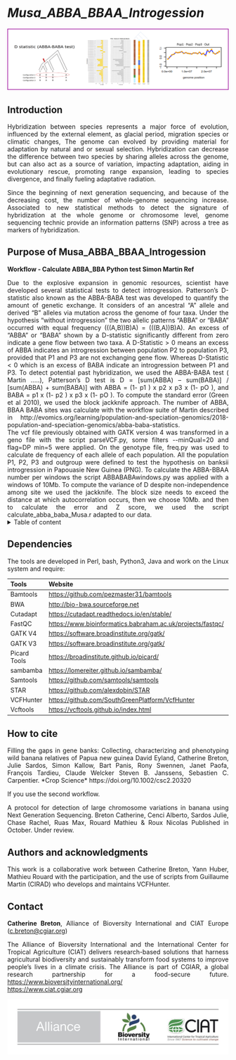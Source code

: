 # *Musa_ABBA_BBAA_Introgession*


![Banniere](images/ABBA_Test.png)


## Introduction

<div align="justify">
Hybridization between species represents a major force of evolution, influenced by the external element, as glacial period, migration species or climatic changes, The genome can evolved by providing material for adaptation by natural and or sexual selection. Hybridization can decrease the difference between two species by sharing alleles across the genome, but can also act as a source of variation, impacting adaptation, aiding in evolutionary rescue, promoting range expansion, leading to species divergence, and finally fueling adaptative radiation.  

Since the beginning of  next generation sequencing, and because of the decreasing cost,  the number of whole-genome sequencing increase. Associated to new statistical methods to detect the signature of hybridization at the whole genome or chromosome level, genome sequencing technic provide an information patterns (SNP) across a tree as markers of hybridization. 
<div>


Purpose of Musa_ABBA_BBAA_Introgession
--------------------------------------


**Workflow - Calculate ABBA_BBA Python test Simon Martin Ref**

<div align="justify">
Due to the explosive expansion in genomic resources, scientist have developed several statistical tests to detect introgression. Patterson’s D-statistic also known as the ABBA-BABA test was developed to quantify the amount of genetic exchange. It considers of an ancestral “A” allele  and derived “B” alleles via mutation across the genome of four taxa. Under the hypothesis  “without introgression” the two allelic patterns “ABBA” or “BABA” occurred with equal frequency (((A,B))B)A) = (((B,A))B)A). An excess of “ABBA” or “BABA” shown by a D-statistic significantly different from zero indicate a gene flow between two taxa. A D-Statistic > 0 means an excess of ABBA indicates an introgression between population P2 to population P3, provided that P1 and P3 are not exchanging gene flow. Whereas D-Statistic < 0 which is an excess of BABA indicate an introgression between P1 and P3. To detect potential past hybridization, we used the ABBA-BABA test ( Martin …..), Patterson’s D test is D = [sum(ABBA) – sum(BABA)] / [sum(ABBA) + sum(BABA)] with ABBA = (1- p1 ) x p2 x p3 x (1- pO ), and BABA = p1 x (1- p2 ) x p3 x (1- pO ). To compute the standard error (Green et al 2010), we used the block jackknife approach. The number of ABBA, BBAA BABA sites was calculate with the workflow suite of Martin described in http://evomics.org/learning/population-and-speciation-genomics/2018-population-and-speciation-genomics/abba-baba-statistics. 
<div>
<div align="justify">
The vcf file previously obtained with GATK version 4 was transformed in a geno file with the script parseVCF.py, some filters --minQual=20 and flag=DP min=5 were applied. On the genotype file, freq.py was used to calculate de frequency of each allele of each population. All the population P1, P2, P3 and outgroup were defined to test the hypothesis on banksii introgression in Papouasie New Guinea (PNG). To calculate the ABBA-BBAA number per windows the script ABBABABAwindows.py was applied with a windows of 10Mb. To compute the variance of D despite non-independence among site we used the jackknife. The block size needs to exceed the distance at which autocorrelation occurs, then we choose 10Mb.  and then to calculate the error and Z score, we used the script calculate_abba_baba_Musa.r adapted to our data. 
<div>



<details>
<summary>Table of content</summary>

## Table of contents

- [**How to cite**](#How-to-cite)
- [**Introduction**](#Introduction)
  - ABBA_BBAA Test
  - Python Test
  - R Test
- [**Workflow - Calculate ABBA_BBA Python test**](#workflow---molecular-karyotype-analysis)
  - Input raw data
  - Read Quality check
  - **Step a : Mapping reads on the reference**
  - DNA Data
  - RNA Data
  - **Step b : Variant discovery**
- [**Workflow - Calculate ABBA_BBA R test**](#workflow---molecular-karyotype-analysis)
  - Merge datasets
  - Filter SNP dataset
  - Split VCF by chromosome
  - Generate molecular karyotype
- [**Authors and acknowledgments**](#authors-and-acknowledgment) 
- [**Contact**](#contact) 

</details>




Dependencies
------------
The tools are developed in Perl, bash, Python3, Java and work on the Linux system and require:

| Tools  | Website | Version |
| ------ | ------- | ------- |
| Bamtools      | https://github.com/pezmaster31/bamtools                         | bamtools/2.4.0 |
| BWA           | http://bio-bwa.sourceforge.net                                  | bwa/0.7.12 |
| Cutadapt      | https://cutadapt.readthedocs.io/en/stable/                      | cutadapt/2.10  |
| FastQC        | https://www.bioinformatics.babraham.ac.uk/projects/fastqc/      | FastQC/0.11.7 |
| GATK V4       | https://software.broadinstitute.org/gatk/                       | GenomeAnalysisTK/4.0.5.2 |
| GATK V3       | https://software.broadinstitute.org/gatk/                       | GenomeAnalysisTK/3.7-0   |
| Picard Tools  | https://broadinstitute.github.io/picard/                        | picard-tools/2.7.0   |
| sambamba      | https://lomereiter.github.io/sambamba/                          | sambamba/0.6.6 |
| Samtools      | https://github.com/samtools/samtools                            | samtools/1.2  |
| STAR          | https://github.com/alexdobin/STAR                               | STAR/2.5.0b |
| VCFHunter     | https://github.com/SouthGreenPlatform/VcfHunter                 |  |
| Vcftools      | https://vcftools.github.io/index.html                           | vcftools/0.1.14  |



How to cite
-----------
<div align="justify">
Filling the gaps in gene banks: Collecting, characterizing and phenotyping wild banana relatives of Papua new guinea David Eyland, Catherine Breton, Julie Sardos, Simon Kallow, Bart Panis, Rony Swennen, Janet Paofa, François Tardieu, Claude Welcker Steven B. Janssens, Sebastien C. Carpentier. *Crop Science* https://doi.org/10.1002/csc2.20320  
</div>

  
If you use the second workflow.
<div align="justify">
A protocol for detection of large chromosome variations in banana using Next Generation Sequencing. Breton Catherine, Cenci Alberto, Sardos Julie, Chase Rachel, Ruas Max, Rouard Mathieu & Roux Nicolas Published in October. Under review.
</div>

## Authors and acknowledgments

This work is a collaborative work between Catherine Breton, Yann Huber, Mathieu Rouard with the participation, and the use of scripts from Guillaume Martin (CIRAD) who develops and maintains VCFHunter.

## Contact

**Catherine Breton**, Alliance of Bioversity International and CIAT Europe (c.breton@cgiar.org)

The Alliance of Bioversity International and the International Center for Tropical Agriculture (CIAT)
delivers research-based solutions that harness agricultural biodiversity and sustainably transform
food systems to improve people’s lives in a climate crisis.
The Alliance is part of CGIAR, a global research partnership for a food-secure future.
https://www.bioversityinternational.org/       
https://www.ciat.cgiar.org



![Alliance](images/Alliance_logo_wide2.jpg)
